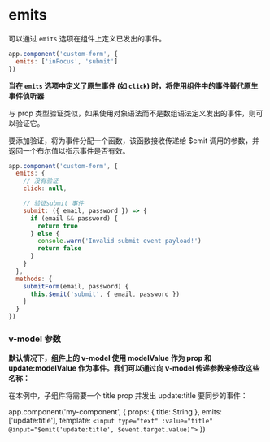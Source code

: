 <!--
 * @Author: tangdaoyong
 * @Date: 2021-06-27 15:54:00
 * @LastEditors: tangdaoyong
 * @LastEditTime: 2021-06-27 16:16:35
 * @Description: emits
-->
# emits

可以通过 `emits` 选项在组件上定义已发出的事件。
```js
app.component('custom-form', {
  emits: ['inFocus', 'submit']
})
```
**当在 `emits` 选项中定义了原生事件 (如 `click`) 时，将使用组件中的事件替代原生事件侦听器**

与 prop 类型验证类似，如果使用对象语法而不是数组语法定义发出的事件，则可以验证它。

要添加验证，将为事件分配一个函数，该函数接收传递给 $emit 调用的参数，并返回一个布尔值以指示事件是否有效。
```js
app.component('custom-form', {
  emits: {
    // 没有验证
    click: null,

    // 验证submit 事件
    submit: ({ email, password }) => {
      if (email && password) {
        return true
      } else {
        console.warn('Invalid submit event payload!')
        return false
      }
    }
  },
  methods: {
    submitForm(email, password) {
      this.$emit('submit', { email, password })
    }
  }
})
```

### v-model 参数

**默认情况下，组件上的 v-model 使用 modelValue 作为 prop 和 update:modelValue 作为事件。我们可以通过向 v-model 传递参数来修改这些名称：**

<my-component v-model:title="bookTitle"></my-component>
在本例中，子组件将需要一个 title prop 并发出 update:title 要同步的事件：

app.component('my-component', {
  props: {
    title: String
  },
  emits: ['update:title'],
  template: `
    <input
      type="text"
      :value="title"
      @input="$emit('update:title', $event.target.value)">
  `
})
<my-component v-model:title="bookTitle"></my-component>